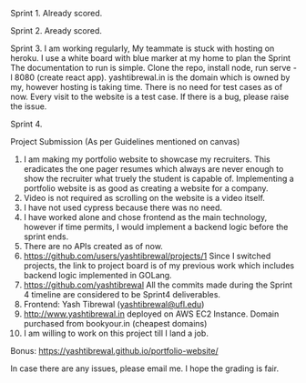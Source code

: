 Sprint 1.
Already scored.

Sprint 2.
Aready scored.

Sprint 3.
I am working regularly, My teammate is stuck with hosting on heroku.
I use a white board with blue marker at my home to plan the Sprint
The documentation to run is simple. Clone the repo, install node, run serve -l 8080 (create react app).
yashtibrewal.in is the domain which is owned by my, however hosting is taking time.
There is no need for test cases as of now. Every visit to the website is a test case. If there is a bug, please raise the issue.

Sprint 4.

Project Submission (As per Guidelines mentioned on canvas)
1. I am making my portfolio website to showcase my recruiters. This eradicates the one pager resumes which always are never enough to show the recruiter what truely the student is capable of. Implementing a portfolio website is as good as creating a website for a company.
2. Video is not required as scrolling on the website is a video itself.
3. I have not used cypress because there was no need.
4. I have worked alone and chose frontend as the main technology, however if time permits, I would implement a backend logic before the sprint ends.
5. There are no APIs created as of now.
6. https://github.com/users/yashtibrewal/projects/1 Since I switched projects, the link to project board is of my previous work which includes backend logic implemented in GOLang.
7. https://github.com/yashtibrewal All the commits made during the Sprint 4 timeline are considered to be Sprint4 deliverables.
8. Frontend: Yash Tibrewal (yashtibrewal@ufl.edu) 
9. http://www.yashtibrewal.in deployed on AWS EC2 Instance. Domain purchased from bookyour.in (cheapest domains)
10. I am willing to work on this project till I land a job.

Bonus: https://yashtibrewal.github.io/portfolio-website/

In case there are any issues, please email me. I hope the grading is fair.
